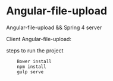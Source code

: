 # Angular-file-upload
Angular-file-upload &amp;&amp; Spring 4 server

Client Angular-file-upload:

steps to run the project

        Bower install
        npm install
        gulp serve
        

